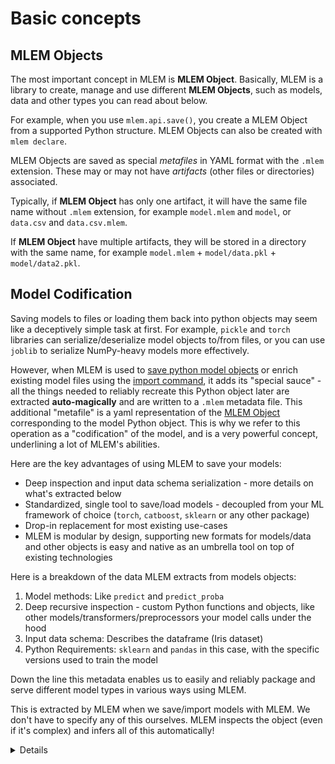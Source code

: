 # Basic concepts

## MLEM Objects

The most important concept in MLEM is **MLEM Object**. Basically, MLEM is a
library to create, manage and use different **MLEM Objects**, such as models,
data and other types you can read about below.

<admon type="info">

For example, when you use `mlem.api.save()`, you create a MLEM Object from a
supported Python structure. MLEM Objects can also be created with
`mlem declare`.

</admon>

MLEM Objects are saved as special _metafiles_ in YAML format with the `.mlem`
extension. These may or may not have _artifacts_ (other files or directories)
associated.

Typically, if **MLEM Object** has only one artifact, it will have the same file
name without `.mlem` extension, for example `model.mlem` and `model`, or
`data.csv` and `data.csv.mlem`.

If **MLEM Object** have multiple artifacts, they will be stored in a directory
with the same name, for example `model.mlem` + `model/data.pkl` +
`model/data2.pkl`.

## Model Codification

Saving models to files or loading them back into python objects may seem like a
deceptively simple task at first. For example, `pickle` and `torch` libraries
can serialize/deserialize model objects to/from files, or you can use `joblib`
to serialize NumPy-heavy models more effectively.

However, when MLEM is used to
[save python model objects](/doc/user-guide/api-reference/save) or enrich
existing model files using the [import command](/doc/user-guide/importing), it
adds its "special sauce" - all the things needed to reliably recreate this
Python object later are extracted **auto-magically** and are written to a
`.mlem` metadata file. This additional "metafile" is a yaml representation of
the [MLEM Object](#mlem-object) corresponding to the model Python object. This
is why we refer to this operation as a "codification" of the model, and is a
very powerful concept, underlining a lot of MLEM's abilities.

Here are the key advantages of using MLEM to save your models:

- Deep inspection and input data schema serialization - more details on what's
  extracted below
- Standardized, single tool to save/load models - decoupled from your ML
  framework of choice (`torch`, `catboost`, `sklearn` or any other package)
- Drop-in replacement for most existing use-cases
- MLEM is modular by design, supporting new formats for models/data and other
  objects is easy and native as an umbrella tool on top of existing technologies

Here is a breakdown of the data MLEM extracts from models objects:

1. Model methods: Like `predict` and `predict_proba`
2. Deep recursive inspection - custom Python functions and objects, like other
   models/transformers/preprocessors your model calls under the hood
3. Input data schema: Describes the dataframe (Iris dataset)
4. Python Requirements: `sklearn` and `pandas` in this case, with the specific
   versions used to train the model

Down the line this metadata enables us to easily and reliably package and serve
different model types in various ways using MLEM.

<admon type='tip'>

This is extracted by MLEM when we save/import models with MLEM. We don't have to
specify any of this ourselves. MLEM inspects the object (even if it's complex)
and infers all of this automatically!

</admon>

<details>

### Click to see an example model metafile

Here is an example model metafile `rf.mlem`, produced by saving the model from
the [get-started guide](/doc/get-started#saving-your-model):

```yaml
artifacts:
  data:
    hash: 5a38e5d68b9b9e69e9e894bcc9b8a601
    size: 163651
    uri: rf
model_type:
  methods:
    predict:
      args:
        - name: data
          type_:
            columns:
              - sepal length (cm)
              - sepal width (cm)
              - petal length (cm)
              - petal width (cm)
            dtypes:
              - float64
              - float64
              - float64
              - float64
            index_cols: []
            type: dataframe
      name: predict
      returns:
        dtype: int64
        shape:
          - null
        type: ndarray
    predict_proba:
      args:
        - name: data
          type_:
            columns:
              - sepal length (cm)
              - sepal width (cm)
              - petal length (cm)
              - petal width (cm)
            dtypes:
              - float64
              - float64
              - float64
              - float64
            index_cols: []
            type: dataframe
      name: predict_proba
      returns:
        dtype: float64
        shape:
          - null
          - 3
        type: ndarray
  type: sklearn
object_type: model
requirements:
  - module: sklearn
    version: 1.1.2
  - module: numpy
    version: 1.22.4
  - module: pandas
    version: 1.5.0
```

</details>
